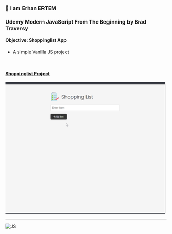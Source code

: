 ### 👋 **I am Erhan ERTEM**

### Udemy Modern JavaScript From The Beginning by Brad Traversy

#### **Objective:** Shoppinglist App

-  A simple Vanilla JS project

&emsp;

#### [Shoppinglist Project](https://shoppinglist-app-erhan-ertem.netlify.app)

<img src="./screenshot.webp" width="500px"/>

---

![JS](https://img.shields.io/badge/JavaScript-323330?style=square&logo=javascript&logoColor=F7DF1E)
